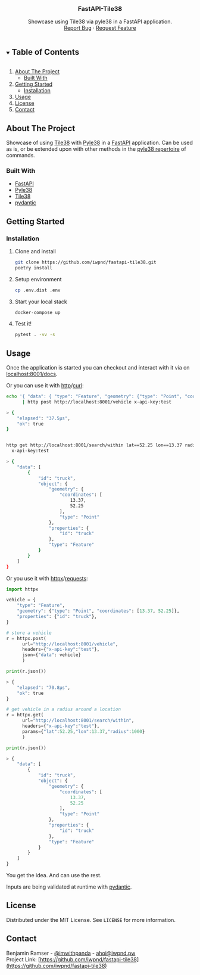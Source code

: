 <br />
<p align="center">
  <h3 align="center">FastAPI-Tile38</h3>

  <p align="center">
    Showcase using Tile38 via pyle38 in a FastAPI application.
    <br />
    <a href="https://github.com/iwpnd/fastapi-tile38/issues">Report Bug</a>
    ·
    <a href="https://github.com/iwpnd/fastapi-tile38/issues">Request Feature</a>
  </p>
</p>

<!-- TABLE OF CONTENTS -->
<details open="open">
  <summary><h2 style="display: inline-block">Table of Contents</h2></summary>
  <ol>
    <li>
      <a href="#about-the-project">About The Project</a>
      <ul>
        <li><a href="#built-with">Built With</a></li>
      </ul>
    </li>
    <li>
      <a href="#getting-started">Getting Started</a>
      <ul>
        <li><a href="#installation">Installation</a></li>
      </ul>
    </li>
    <li><a href="#usage">Usage</a></li>
    <li><a href="#license">License</a></li>
    <li><a href="#contact">Contact</a></li>
  </ol>
</details>

<!-- ABOUT THE PROJECT -->

## About The Project

Showcase of using [Tile38](https://github.com/tidwall/tile38) with [Pyle38](https://github.com/iwpnd/pyle38) in a [FastAPI](https://github.com/tiangolo/fastapi)
application. Can be used as is, or be extended upon with other methods in the [pyle38 repertoire](https://github.com/iwpnd/pyle38#commands) of commands.

### Built With

-   [FastAPI](https://github.com/tiangolo/fastapi)
-   [Pyle38](https://github.com/iwpnd/pyle38)
-   [Tile38](https://github.com/tidwall/tile38)
-   [pydantic](https://github.com/samuelcolvin/pydantic/)

<!-- GETTING STARTED -->

## Getting Started

### Installation

1. Clone and install
    ```sh
    git clone https://github.com/iwpnd/fastapi-tile38.git
    poetry install
    ```
2. Setup environment
    ```sh
    cp .env.dist .env
    ```
3. Start your local stack
    ```python
    docker-compose up
    ```
4. Test it!
    ```sh
    pytest . -vv -s
    ```

## Usage

Once the application is started you can checkout and interact with it via on [localhost:8001/docs](http://localhost:8001/docs).

Or you can use it with [http](https://httpie.io/)/[curl](https://curl.se/):

```sh
echo '{ "data": { "type": "Feature", "geometry": {"type": "Point", "coordinates": [13.37, 52.25]}, "properties": {"id": "truck"}}}' \
      | http post http://localhost:8001/vehicle x-api-key:test

> {
    "elapsed": "37.5µs",
    "ok": true
}


http get http://localhost:8001/search/within lat==52.25 lon==13.37 radius==1000 \
  x-api-key:test

> {
    "data": [
        {
            "id": "truck",
            "object": {
                "geometry": {
                    "coordinates": [
                        13.37,
                        52.25
                    ],
                    "type": "Point"
                },
                "properties": {
                    "id": "truck"
                },
                "type": "Feature"
            }
        }
    ]
}
```

Or you use it with [httpx](https://www.python-httpx.org/)/[requests](https://docs.python-requests.org/en/master/):

```python
import httpx

vehicle = {
    "type": "Feature",
    "geometry": {"type": "Point", "coordinates": [13.37, 52.25]},
    "properties": {"id": "truck"},
}

# store a vehicle
r = httpx.post(
      url="http://localhost:8001/vehicle",
      headers={"x-api-key":"test"},
      json={"data": vehicle}
      )

print(r.json())

> {
    "elapsed": "70.8µs",
    "ok": true
}

# get vehicle in a radius around a location
r = httpx.get(
      url="http://localhost:8001/search/within",
      headers={"x-api-key":"test"},
      params={"lat":52.25,"lon":13.37,"radius":1000}
      )

print(r.json())

> {
    "data": [
        {
            "id": "truck",
            "object": {
                "geometry": {
                    "coordinates": [
                        13.37,
                        52.25
                    ],
                    "type": "Point"
                },
                "properties": {
                    "id": "truck"
                },
                "type": "Feature"
            }
        }
    ]
}
```

You get the idea. And can use the rest.

Inputs are being validated at runtime with [pydantic](https://pydantic-docs.helpmanual.io/).

## License

Distributed under the MIT License. See `LICENSE` for more information.

<!-- CONTACT -->

## Contact

Benjamin Ramser - [@imwithpanda](https://twitter.com/imwithpanda) - ahoi@iwpnd.pw  
Project Link: [https://github.com/iwpnd/fastapi-tile38](https://github.com/iwpnd/fastapi-tile38)
